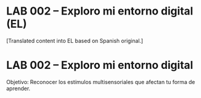# LAB 002 – Exploro mi entorno digital (EL)

[Translated content into EL based on Spanish original.]

# LAB 002 – Exploro mi entorno digital

Objetivo: Reconocer los estímulos multisensoriales que afectan tu forma de aprender.